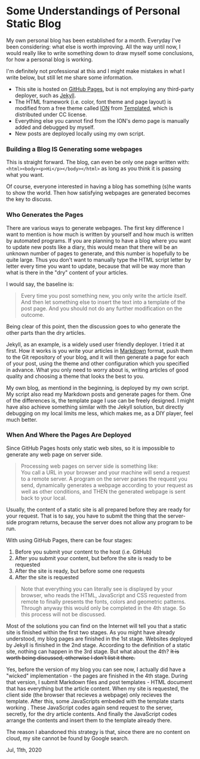 # Some Understandings of Personal Static Blog

My own personal blog has been established for a month. Everyday I've been considering: what else is worth improving. All the way until now, I would really like to write something down to draw myself some conclusions, for how a personal blog is working.  

I'm definitely not professional at this and I might make mistakes in what I write below, but still let me share some information.  

- This site is hosted on [GitHub Pages](https://pages.github.com/), but is not employing any third-party deployer, such as [Jekyll](https://jekyllrb.com/). 
- The HTML framework (i.e. color, font theme and page layout) is modified from a free theme called [ION](https://templated.co/ion) from [Templated](https://templated.co/), which is distributed under CC license. 
- Everything else you cannot find from the ION's demo page is manually added and debugged by myself. 
- New posts are deployed locally using my own script.

### Building a Blog IS Generating some webpages

This is straight forward. The blog, can even be only one page written with: `<html><body><p>Hi</p></body></html>` as long as you think it is passing what you want.  

Of course, everyone interested in having a blog has something (s)he wants to show the world. Then how satisfying webpages are generated becomes the key to discuss.  

### Who Generates the Pages
There are various ways to generate webpages. The first key difference I want to mention is how much is written by yourself and how much is written by automated programs. If you are planning to have a blog where you want to update new posts like a diary, this would mean that there will be an unknown number of pages to generate, and this number is hopefully to be quite large. Thus you don't want to manually type the HTML script letter by letter every time you want to update, because that will be way more than what is there in the "dry" content of your articles.  

I would say, the baseline is:  
> Every time you post something new, you only write the article itself. And then let something else to insert the text into a template of the post page. And you should not do any further modification on the outcome. 

Being clear of this point, then the discussion goes to who generate the other parts than the dry articles.  

Jekyll, as an example, is a widely used user friendly deployer. I tried it at first. How it works is you write your articles in [Markdown](https://guides.github.com/features/mastering-markdown/) format, push them to the Git repository of your blog, and it will then generate a page for each of your post, using the theme and other configuration which you specified in advance. What you only need to worry about is, writing articles of good quality and choosing a theme that looks the best to you.  

My own blog, as mentiond in the beginning, is deployed by my own script. My script also read my Markdown posts and generate pages for them. One of the differences is, the template page I use can be freely designed. I might have also achieve something similar with the Jekyll solution, but directly debugging on my local limits me less, which makes me, as a DIY player, feel much better.  

### When And Where the Pages Are Deployed

Since GitHub Pages hosts only static web sites, so it is impossible to generate any web page on server side.  

> Processing web pages on server side is something like:  
You call a URL in your browser and your machine will send a request to a remote server. A program on the server parses the request you send, dynamically generates a webpage according to your request as well as other conditions, and THEN the generated webpage is sent back to your local.  

Usually, the content of a static site is all prepared before they are ready for your request. That is to say, you have to submit the thing that the server-side program returns, because the server does not allow any program to be run.  

With using GitHub Pages, there can be four stages:  

1. Before you submit your content to the host (i.e. GitHub)
2. After you submit your content, but before the site is ready to be requested
3. After the site is ready, but before some one requests
4. After the site is requested

> Note that everything you can literally see is displayed by your browser, who reads the HTML, JavaScript and CSS requested from remote to finally presents the fonts, colors and geometric patterns. Through anyway this would only be completed in the 4th stage. So this process will not be discussed. 

Most of the solutions you can find on the Internet will tell you that a static site is finished within the first two stages. As you might have already understood, my blog pages are finished in the 1st stage. Websites deployed by Jekyll is finished in the 2nd stage. According to the definition of a static site, nothing can happen in the 3rd stage. But what about the 4th? ~~It is worth being discussed, otherwise I don't list it there.~~  

Yes, before the version of my blog you can see now, I actually did have a "wicked" implementation - the pages are finished in the 4th stage. During that version, I submit Markdown files and post templates - HTML document that has everything but the article content. When my site is requested, the client side (the browser that recieves a webpage) only recieves the template. After this, some JavaScripts embeded with the template starts working . These JavaScript codes again send request to the server, secretly, for the dry article contents. And finally the JavaScript codes arrange the contents and insert them to the template already there.  

<mask>The reason I abandoned this strategy is that, since there are no content on cloud, my site cannot be found by Google search.</mask>  


Jul, 11th, 2020